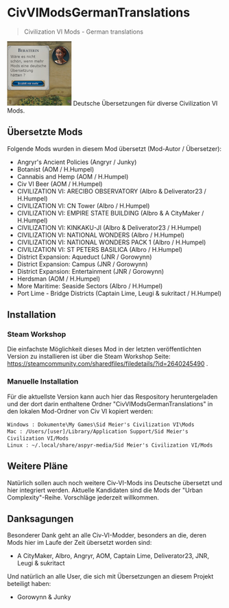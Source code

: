# CivVIModsGermanTranslations
> Civilization VI Mods - German translations

![Logo](CivVIModsGermanTranslations_logo_small.png)
Deutsche Übersetzungen für diverse Civilization VI Mods.

## Übersetzte Mods

Folgende Mods wurden in diesem Mod übersetzt (Mod-Autor / Übersetzer):

- Angryr's Ancient Policies (Angryr / Junky)
- Botanist (AOM / H.Humpel)
- Cannabis and Hemp (AOM / H.Humpel)
- Civ VI Beer (AOM / H.Humpel)
- CIVILIZATION VI: ARECIBO OBSERVATORY (Albro & Deliverator23 / H.Humpel)
- CIVILIZATION VI: CN Tower (Albro / H.Humpel)
- CIVILIZATION VI: EMPIRE STATE BUILDING (Albro & A CityMaker / H.Humpel)
- CIVILIZATION VI: KINKAKU-JI (Albro & Deliverator23 / H.Humpel)
- CIVILIZATION VI: NATIONAL WONDERS (Albro / H.Humpel)
- CIVILIZATION VI: NATIONAL WONDERS PACK 1 (Albro / H.Humpel)
- CIVILIZATION VI: ST PETERS BASILICA (Albro / H.Humpel)
- District Expansion: Aqueduct (JNR / Gorowynn)
- District Expansion: Campus (JNR / Gorowynn)
- District Expansion: Entertainment (JNR / Gorowynn)
- Herdsman (AOM / H.Humpel)
- More Maritime: Seaside Sectors (Albro / H.Humpel)
- Port Lime - Bridge Districts (Captain Lime, Leugi & sukritact / H.Humpel)


## Installation

### Steam Workshop
Die einfachste Möglichkeit dieses Mod in der letzten veröffentlichten Version zu installieren ist über die Steam Workshop Seite: https://steamcommunity.com/sharedfiles/filedetails/?id=2640245490 .

### Manuelle Installation
Für die aktuellste Version kann auch hier das Respository heruntergeladen und der dort darin enthaltene Ordner "CivVIModsGermanTranslations" in den lokalen Mod-Ordner von Civ VI kopiert werden:

```
Windows : Dokumente\My Games\Sid Meier's Civilization VI\Mods
Mac : /Users/[user]/Library/Application Support/Sid Meier's Civilization VI/Mods
Linux : ~/.local/share/aspyr-media/Sid Meier's Civilization VI/Mods
```

## Weitere Pläne
Natürlich sollen auch noch weitere Civ-VI-Mods ins Deutsche übersetzt und hier integriert werden. Aktuelle Kandidaten sind die Mods der "Urban Complexity"-Reihe. Vorschläge jederzeit willkommen.

## Danksagungen

Besonderer Dank geht an alle Civ-VI-Modder, besonders an die, deren Mods hier im Laufe der Zeit übersetzt worden sind:

- A CityMaker, Albro, Angryr, AOM, Captain Lime, Deliverator23, JNR, Leugi & sukritact

Und natürlich an alle User, die sich mit Übersetzungen an diesem Projekt beteiligt haben:

- Gorowynn & Junky
